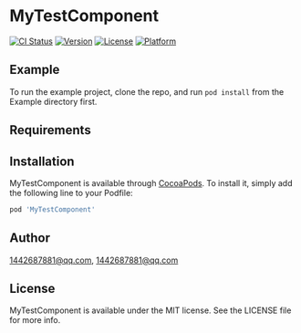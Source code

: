 # MyTestComponent

[![CI Status](https://img.shields.io/travis/1442687881@qq.com/MyTestComponent.svg?style=flat)](https://travis-ci.org/1442687881@qq.com/MyTestComponent)
[![Version](https://img.shields.io/cocoapods/v/MyTestComponent.svg?style=flat)](https://cocoapods.org/pods/MyTestComponent)
[![License](https://img.shields.io/cocoapods/l/MyTestComponent.svg?style=flat)](https://cocoapods.org/pods/MyTestComponent)
[![Platform](https://img.shields.io/cocoapods/p/MyTestComponent.svg?style=flat)](https://cocoapods.org/pods/MyTestComponent)

## Example

To run the example project, clone the repo, and run `pod install` from the Example directory first.

## Requirements

## Installation

MyTestComponent is available through [CocoaPods](https://cocoapods.org). To install
it, simply add the following line to your Podfile:

```ruby
pod 'MyTestComponent'
```

## Author

1442687881@qq.com, 1442687881@qq.com

## License

MyTestComponent is available under the MIT license. See the LICENSE file for more info.
